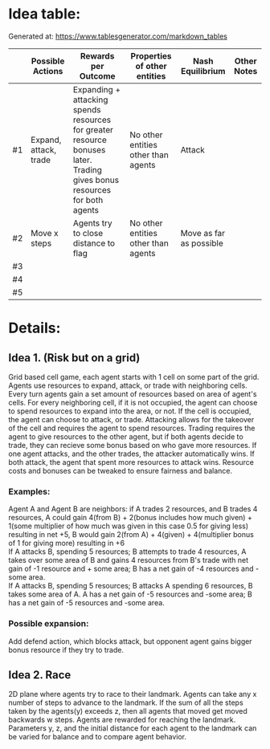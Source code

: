 # Idea table:

Generated at: https://www.tablesgenerator.com/markdown_tables

|  | Possible Actions | Rewards per Outcome | Properties of other entities | Nash Equilibrium | Other Notes |
|----|-----------------------|--------------------------------------------------------------------------------------------------------------------------|-------------------------------------|-------------------------|-------------|
| #1 | Expand, attack, trade | Expanding + attacking spends resources for greater resource bonuses later. Trading gives bonus resources for both agents | No other entities other than agents | Attack |  |
| #2 | Move x steps | Agents try to close distance to flag | No other entities other than agents | Move as far as possible |  |
| #3 |  |  |  |  |  |
| #4 |  |  |  |  |  |
| #5 |  |  |  |  |  |

# Details:
## Idea 1. (Risk but on a grid)
Grid based cell game, each agent starts with 1 cell on some part of the grid. Agents use resources to expand, attack, or trade with neighboring cells. Every turn agents gain a set amount of resources based on area of agent's cells. For every neighboring cell, if it is not occupied, the agent can choose to spend resources to expand into the area, or not. If the cell is occupied, the agent can choose to attack, or trade. Attacking allows for the takeover of the cell and requires the agent to spend resources. Trading requires the agent to give resources to the other agent, but if both agents decide to trade, they can recieve some bonus based on who gave more resources. If one agent attacks, and the other trades, the attacker automatically wins. If both attack, the agent that spent more resources to attack wins. Resource costs and bonuses can be tweaked to ensure fairness and balance.
### Examples: 
Agent A and Agent B are neighbors: if A trades 2 resources, and B trades 4 resources, A could gain 4(from B) + 2(bonus includes how much given) + 1(some multiplier of how much was given in this case 0.5 for giving less) resulting in net +5, B would gain 2(from A) + 4(given) + 4(multiplier bonus of 1 for giving more) resulting in +6 \
If A attacks B, spending 5 resources; B attempts to trade 4 resources, A takes over some area of B and gains 4 resources from B's trade with net gain of -1 resource and + some area; B has a net gain of -4 resources and -some area. \
If A attacks B, spending 5 resources; B attacks A spending 6 resources, B takes some area of A. A has a net gain of -5 resources and -some area; B has a net gain of -5 resources and -some area.

### Possible expansion:
Add defend action, which blocks attack, but opponent agent gains bigger bonus resource if they try to trade. 

## Idea 2. Race
2D plane where agents try to race to their landmark. Agents can take any x number of steps to advance to the landmark. If the sum of all the steps taken by the agents(y) exceeds z, then all agents that moved get moved backwards w steps. Agents are rewarded for reaching the landmark. Parameters y, z, and the initial distance for each agent to the landmark can be varied for balance and to compare agent behavior.
